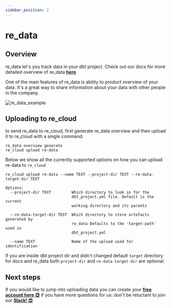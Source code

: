 ```yaml
---
sidebar_position: 2
---
```

# re_data

## Overview

re_data let's you track data in your dbt project. Check out our docs for more detailed overview of re_data **[here](/docs/re_data/introduction/whatis_data)**

One of the main features of re_data is ability to product overview of your data. It's a great way to share information about your data with other people in the company.


![re_data_example](/re_cloud/integrations/re_data.png)

## Uploading to re_cloud

to send re_data to re_cloud, first generate re_data overview and then upload it to re_cloud with a single command.


```
re_data overview generate
re_cloud upload re-data
```

Below we show all the currently supported options on how you can upload re-data to `re_cloud`

```
re_cloud upload re-data --name TEXT --project-dir TEXT --re-data-target-dir TEXT

Options:
  --project-dir TEXT         Which directory to look in for the
                             dbt_project.yml file. Default is the current
                             working directory and its parents

  --re-data-target-dir TEXT  Which directory to store artefacts generated by
                             re_data Defaults to the 'target-path' used in
                             dbt_project.yml

  --name TEXT                Name of the upload used for identification
```

If you are inside dbt project dir and didn't changed default `target` directory for docs and re_data both `project-dir` and `re-data-target-dir` are optional.


## Next steps

If you would like to jump into uploading data you can create your **[free account here 😊](https://cloud.getre.io/#/register)** if you have more questions for us: don't be reluctant to join our **[Slack! 😊](https://www.getre.io/slack)**
